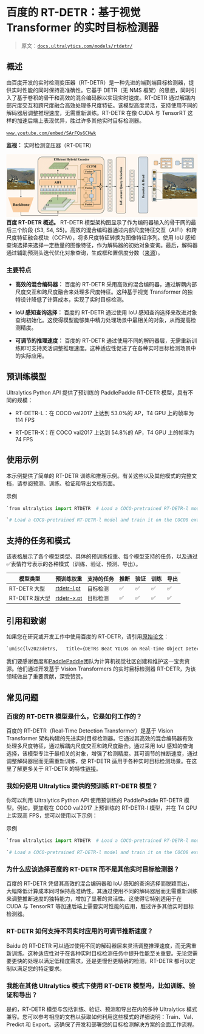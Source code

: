 # 百度的 RT-DETR：基于视觉 Transformer 的实时目标检测器

> 原文：[`docs.ultralytics.com/models/rtdetr/`](https://docs.ultralytics.com/models/rtdetr/)

## 概述

由百度开发的实时检测变压器（RT-DETR）是一种先进的端到端目标检测器，提供实时性能的同时保持高准确性。它基于 DETR（无 NMS 框架）的思想，同时引入了基于卷积的骨干和高效的混合编码器以实现实时速度。RT-DETR 通过解耦内部尺度交互和跨尺度融合高效处理多尺度特征。该模型高度灵活，支持使用不同的解码器层调整推理速度，无需重新训练。RT-DETR 在像 CUDA 与 TensorRT 这样的加速后端上表现优异，胜过许多其他实时目标检测器。

[`www.youtube.com/embed/SArFQs6CHwk`](https://www.youtube.com/embed/SArFQs6CHwk)

**监视：** 实时检测变压器（RT-DETR）

![模型示例图](img/7f966781c755c8c958c9ec7323740907.png) **百度 RT-DETR 概述。** RT-DETR 模型架构图显示了作为编码器输入的骨干网的最后三个阶段 {S3, S4, S5}。高效的混合编码器通过内部尺度特征交互（AIFI）和跨尺度特征融合模块（CCFM），将多尺度特征转换为图像特征序列。使用 IoU 感知查询选择来选择一定数量的图像特征，作为解码器的初始对象查询。最后，解码器通过辅助预测头迭代优化对象查询，生成框和置信度分数（[来源](https://arxiv.org/pdf/2304.08069.pdf)）。

### 主要特点

+   **高效的混合编码器：** 百度的 RT-DETR 采用高效的混合编码器，通过解耦内部尺度交互和跨尺度融合来处理多尺度特征。这种基于视觉 Transformer 的独特设计降低了计算成本，实现了实时目标检测。

+   **IoU 感知查询选择：** 百度的 RT-DETR 通过使用 IoU 感知查询选择来改进对象查询初始化。这使得模型能够集中精力处理场景中最相关的对象，从而提高检测精度。

+   **可调节的推理速度：** 百度的 RT-DETR 通过使用不同的解码器层，无需重新训练即可支持灵活调整推理速度。这种适应性促进了在各种实时目标检测场景中的实际应用。

## 预训练模型

Ultralytics Python API 提供了预训练的 PaddlePaddle RT-DETR 模型，具有不同的规模：

+   RT-DETR-L：在 COCO val2017 上达到 53.0%的 AP，T4 GPU 上的帧率为 114 FPS

+   RT-DETR-X：在 COCO val2017 上达到 54.8%的 AP，T4 GPU 上的帧率为 74 FPS

## 使用示例

本示例提供了简单的 RT-DETR 训练和推理示例。有关这些以及其他模式的完整文档，请参阅预测、训练、验证和导出文档页面。

示例

```py
`from ultralytics import RTDETR  # Load a COCO-pretrained RT-DETR-l model model = RTDETR("rtdetr-l.pt")  # Display model information (optional) model.info()  # Train the model on the COCO8 example dataset for 100 epochs results = model.train(data="coco8.yaml", epochs=100, imgsz=640)  # Run inference with the RT-DETR-l model on the 'bus.jpg' image results = model("path/to/bus.jpg")` 
```

```py
`# Load a COCO-pretrained RT-DETR-l model and train it on the COCO8 example dataset for 100 epochs yolo  train  model=rtdetr-l.pt  data=coco8.yaml  epochs=100  imgsz=640  # Load a COCO-pretrained RT-DETR-l model and run inference on the 'bus.jpg' image yolo  predict  model=rtdetr-l.pt  source=path/to/bus.jpg` 
```

## 支持的任务和模式

该表格展示了各个模型类型、具体的预训练权重、每个模型支持的任务，以及通过✅表情符号表示的各种模式（训练、验证、预测、导出）。

| 模型类型 | 预训练权重 | 支持的任务 | 推断 | 验证 | 训练 | 导出 |
| --- | --- | --- | --- | --- | --- | --- |
| RT-DETR 大型 | [rtdetr-l.pt](https://github.com/ultralytics/assets/releases/download/v8.2.0/rtdetr-l.pt) | 目标检测 | ✅ | ✅ | ✅ | ✅ |
| RT-DETR 超大型 | [rtdetr-x.pt](https://github.com/ultralytics/assets/releases/download/v8.2.0/rtdetr-x.pt) | 目标检测 | ✅ | ✅ | ✅ | ✅ |

## 引用和致谢

如果您在研究或开发工作中使用百度的 RT-DETR，请引用[原始论文](https://arxiv.org/abs/2304.08069)：

```py
`@misc{lv2023detrs,   title={DETRs Beat YOLOs on Real-time Object Detection},   author={Wenyu Lv and Shangliang Xu and Yian Zhao and Guanzhong Wang and Jinman Wei and Cheng Cui and Yuning Du and Qingqing Dang and Yi Liu},   year={2023},   eprint={2304.08069},   archivePrefix={arXiv},   primaryClass={cs.CV} }` 
```

我们要感谢百度和[PaddlePaddle](https://github.com/PaddlePaddle/PaddleDetection)团队为计算机视觉社区创建和维护这一宝贵资源。他们通过开发基于 Vision Transformers 的实时目标检测器 RT-DETR，为该领域做出了重要贡献，深受赞赏。

## 常见问题

### 百度的 RT-DETR 模型是什么，它是如何工作的？

百度的 RT-DETR（Real-Time Detection Transformer）是基于 Vision Transformer 架构构建的先进实时目标检测器。它通过其高效的混合编码器有效处理多尺度特征，通过解耦内尺度交互和跨尺度融合。通过采用 IoU 感知的查询选择，该模型专注于最相关的对象，增强了检测精度。其可调节的推断速度，通过调整解码器层而无需重新训练，使 RT-DETR 适用于各种实时目标检测场景。在这里了解更多关于 RT-DETR 的特性[链接](https://arxiv.org/pdf/2304.08069.pdf)。

### 我如何使用 Ultralytics 提供的预训练 RT-DETR 模型？

你可以利用 Ultralytics Python API 使用预训练的 PaddlePaddle RT-DETR 模型。例如，要加载在 COCO val2017 上预训练的 RT-DETR-l 模型，并在 T4 GPU 上实现高 FPS，您可以使用以下示例：

示例

```py
`from ultralytics import RTDETR  # Load a COCO-pretrained RT-DETR-l model model = RTDETR("rtdetr-l.pt")  # Display model information (optional) model.info()  # Train the model on the COCO8 example dataset for 100 epochs results = model.train(data="coco8.yaml", epochs=100, imgsz=640)  # Run inference with the RT-DETR-l model on the 'bus.jpg' image results = model("path/to/bus.jpg")` 
```

```py
`# Load a COCO-pretrained RT-DETR-l model and train it on the COCO8 example dataset for 100 epochs yolo  train  model=rtdetr-l.pt  data=coco8.yaml  epochs=100  imgsz=640  # Load a COCO-pretrained RT-DETR-l model and run inference on the 'bus.jpg' image yolo  predict  model=rtdetr-l.pt  source=path/to/bus.jpg` 
```

### 为什么应该选择百度的 RT-DETR 而不是其他实时目标检测器？

百度的 RT-DETR 凭借其高效的混合编码器和 IoU 感知的查询选择而脱颖而出，大幅降低计算成本同时保持高准确性。其通过使用不同的解码器层而无需重新训练来调整推断速度的独特能力，增加了显著的灵活性。这使得它特别适用于在 CUDA 与 TensorRT 等加速后端上需要实时性能的应用，胜过许多其他实时目标检测器。

### RT-DETR 如何支持不同实时应用的可调节推断速度？

Baidu 的 RT-DETR 可以通过使用不同的解码器层来灵活调整推理速度，而无需重新训练。这种适应性对于在各种实时目标检测任务中提升性能至关重要。无论您需要更快的处理以满足低精度需求，还是更慢但更精确的检测，RT-DETR 都可以定制以满足您的特定要求。

### 我能在其他 Ultralytics 模式下使用 RT-DETR 模型吗，比如训练、验证和导出？

是的，RT-DETR 模型与包括训练、验证、预测和导出在内的多种 Ultralytics 模式兼容。您可以参考相应的文档以获取如何利用这些模式的详细说明：Train、Val、Predict 和 Export。这确保了开发和部署您的目标检测解决方案的全面工作流程。
